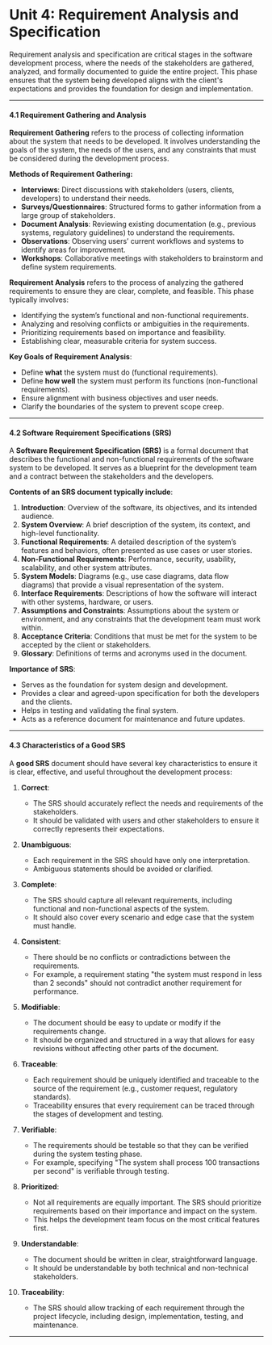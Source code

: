 # Unit 4: Requirement Analysis and Specification

Requirement analysis and specification are critical stages in the software development process, where the needs of the stakeholders are gathered, analyzed, and formally documented to guide the entire project. This phase ensures that the system being developed aligns with the client's expectations and provides the foundation for design and implementation.

---

#### **4.1 Requirement Gathering and Analysis**

**Requirement Gathering** refers to the process of collecting information about the system that needs to be developed. It involves understanding the goals of the system, the needs of the users, and any constraints that must be considered during the development process.

**Methods of Requirement Gathering:**
- **Interviews**: Direct discussions with stakeholders (users, clients, developers) to understand their needs.
- **Surveys/Questionnaires**: Structured forms to gather information from a large group of stakeholders.
- **Document Analysis**: Reviewing existing documentation (e.g., previous systems, regulatory guidelines) to understand the requirements.
- **Observations**: Observing users’ current workflows and systems to identify areas for improvement.
- **Workshops**: Collaborative meetings with stakeholders to brainstorm and define system requirements.

**Requirement Analysis** refers to the process of analyzing the gathered requirements to ensure they are clear, complete, and feasible. This phase typically involves:
- Identifying the system’s functional and non-functional requirements.
- Analyzing and resolving conflicts or ambiguities in the requirements.
- Prioritizing requirements based on importance and feasibility.
- Establishing clear, measurable criteria for system success.

**Key Goals of Requirement Analysis**:
- Define **what** the system must do (functional requirements).
- Define **how well** the system must perform its functions (non-functional requirements).
- Ensure alignment with business objectives and user needs.
- Clarify the boundaries of the system to prevent scope creep.

---

#### **4.2 Software Requirement Specifications (SRS)**

A **Software Requirement Specification (SRS)** is a formal document that describes the functional and non-functional requirements of the software system to be developed. It serves as a blueprint for the development team and a contract between the stakeholders and the developers.

**Contents of an SRS document typically include**:
1. **Introduction**: Overview of the software, its objectives, and its intended audience.
2. **System Overview**: A brief description of the system, its context, and high-level functionality.
3. **Functional Requirements**: A detailed description of the system’s features and behaviors, often presented as use cases or user stories.
4. **Non-Functional Requirements**: Performance, security, usability, scalability, and other system attributes.
5. **System Models**: Diagrams (e.g., use case diagrams, data flow diagrams) that provide a visual representation of the system.
6. **Interface Requirements**: Descriptions of how the software will interact with other systems, hardware, or users.
7. **Assumptions and Constraints**: Assumptions about the system or environment, and any constraints that the development team must work within.
8. **Acceptance Criteria**: Conditions that must be met for the system to be accepted by the client or stakeholders.
9. **Glossary**: Definitions of terms and acronyms used in the document.

**Importance of SRS**:
- Serves as the foundation for system design and development.
- Provides a clear and agreed-upon specification for both the developers and the clients.
- Helps in testing and validating the final system.
- Acts as a reference document for maintenance and future updates.

---

#### **4.3 Characteristics of a Good SRS**

A **good SRS** document should have several key characteristics to ensure it is clear, effective, and useful throughout the development process:

1. **Correct**:
   - The SRS should accurately reflect the needs and requirements of the stakeholders.
   - It should be validated with users and other stakeholders to ensure it correctly represents their expectations.

2. **Unambiguous**:
   - Each requirement in the SRS should have only one interpretation.
   - Ambiguous statements should be avoided or clarified.

3. **Complete**:
   - The SRS should capture all relevant requirements, including functional and non-functional aspects of the system.
   - It should also cover every scenario and edge case that the system must handle.

4. **Consistent**:
   - There should be no conflicts or contradictions between the requirements.
   - For example, a requirement stating "the system must respond in less than 2 seconds" should not contradict another requirement for performance.

5. **Modifiable**:
   - The document should be easy to update or modify if the requirements change.
   - It should be organized and structured in a way that allows for easy revisions without affecting other parts of the document.

6. **Traceable**:
   - Each requirement should be uniquely identified and traceable to the source of the requirement (e.g., customer request, regulatory standards).
   - Traceability ensures that every requirement can be traced through the stages of development and testing.

7. **Verifiable**:
   - The requirements should be testable so that they can be verified during the system testing phase.
   - For example, specifying "The system shall process 100 transactions per second" is verifiable through testing.

8. **Prioritized**:
   - Not all requirements are equally important. The SRS should prioritize requirements based on their importance and impact on the system.
   - This helps the development team focus on the most critical features first.

9. **Understandable**:
   - The document should be written in clear, straightforward language.
   - It should be understandable by both technical and non-technical stakeholders.

10. **Traceability**:
    - The SRS should allow tracking of each requirement through the project lifecycle, including design, implementation, testing, and maintenance.

---
